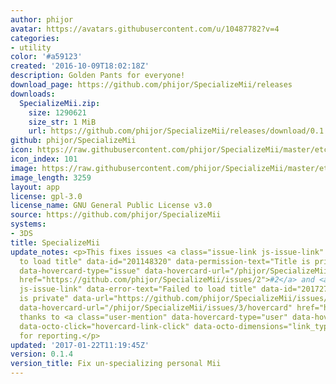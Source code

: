 ```yaml
---
author: phijor
avatar: https://avatars.githubusercontent.com/u/10487782?v=4
categories:
- utility
color: '#a59123'
created: '2016-10-09T18:02:18Z'
description: Golden Pants for everyone!
download_page: https://github.com/phijor/SpecializeMii/releases
downloads:
  SpecializeMii.zip:
    size: 1290621
    size_str: 1 MiB
    url: https://github.com/phijor/SpecializeMii/releases/download/0.1.4/SpecializeMii.zip
github: phijor/SpecializeMii
icon: https://raw.githubusercontent.com/phijor/SpecializeMii/master/etc/icon.png
icon_index: 101
image: https://raw.githubusercontent.com/phijor/SpecializeMii/master/etc/banner.png
image_length: 3259
layout: app
license: gpl-3.0
license_name: GNU General Public License v3.0
source: https://github.com/phijor/SpecializeMii
systems:
- 3DS
title: SpecializeMii
update_notes: <p>This fixes issues <a class="issue-link js-issue-link" data-error-text="Failed
  to load title" data-id="201148320" data-permission-text="Title is private" data-url="https://github.com/phijor/SpecializeMii/issues/2"
  data-hovercard-type="issue" data-hovercard-url="/phijor/SpecializeMii/issues/2/hovercard"
  href="https://github.com/phijor/SpecializeMii/issues/2">#2</a> and <a class="issue-link
  js-issue-link" data-error-text="Failed to load title" data-id="201727055" data-permission-text="Title
  is private" data-url="https://github.com/phijor/SpecializeMii/issues/3" data-hovercard-type="issue"
  data-hovercard-url="/phijor/SpecializeMii/issues/3/hovercard" href="https://github.com/phijor/SpecializeMii/issues/3">#3</a>,
  thanks to <a class="user-mention" data-hovercard-type="user" data-hovercard-url="/users/XT-8147/hovercard"
  data-octo-click="hovercard-link-click" data-octo-dimensions="link_type:self" href="https://github.com/XT-8147">@XT-8147</a>
  for reporting.</p>
updated: '2017-01-22T11:19:45Z'
version: 0.1.4
version_title: Fix un-specializing personal Mii
---
```

